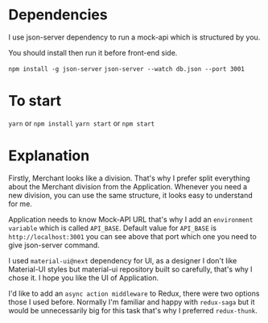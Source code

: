 # Dependencies

I use json-server dependency to run a mock-api which is structured by you.

You should install then run it before front-end side.

`npm install -g json-server`
`json-server --watch db.json --port 3001`

# To start

`yarn` or `npm install`
`yarn start` or `npm start`

# Explanation

Firstly, Merchant looks like a division.
That's why I prefer split everything about the Merchant division from the Application.
Whenever you need a new division, you can use the same structure, it looks easy to understand for me.

Application needs to know Mock-API URL that's why I add an `environment variable` which is called `API_BASE`.
Default value for `API_BASE` is `http://localhost:3001` you can see above that port which one you need to give json-server command.

I used `material-ui@next` dependency for UI, as a designer I don't like Material-UI styles but material-ui
repository built so carefully, that's why I chose it. I hope you like the UI of Application.

I'd like to add an `async action middleware` to Redux, there were two options those I used before. Normally I'm familiar and happy with `redux-saga` but it would be unnecessarily big for this task that's why I preferred `redux-thunk`.